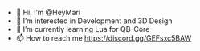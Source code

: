 - 👋 Hi, I’m @HeyMari
- 👀 I’m interested in Development and 3D Design
- 🌱 I’m currently learning Lua for QB-Core
- 📫 How to reach me https://discord.gg/GEFsxc5BAW

<!---
HeyMari/HeyMari is a ✨ special ✨ repository because its `README.md` (this file) appears on your GitHub profile.
You can click the Preview link to take a look at your changes.
--->
